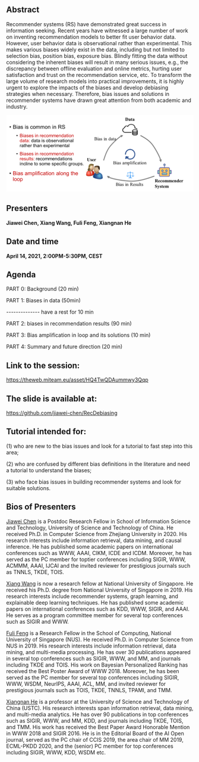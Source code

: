 

## Abstract

Recommender systems (RS) have demonstrated great success in information seeking. Recent years have witnessed a large number of work on inventing recommendation models to better fit user behavior data. However, user behavior data is observational rather than experimental. This makes various biases widely exist in the data, including but not limited to selection bias, position bias, exposure bias. Blindly fitting the data without considering the inherent biases will result in many serious issues, e.g., the discrepancy between
offline evaluation and online metrics, hurting user satisfaction and trust on the recommendation service, etc. To transform the large volume of research models into practical improvements, it is highly urgent to explore the impacts of the biases and develop debiasing strategies when necessary. Therefore, bias issues and solutions
in recommender systems have drawn great attention from both academic and industry.

![avatar](GG3.jpg)
## Presenters
**Jiawei Chen, Xiang Wang, Fuli Feng, Xiangnan He**

## Date and time 
**April 14, 2021, 2:00PM-5:30PM, CEST**

## Agenda

PART 0: Background (20 min)

PART 1: Biases in data (50min)

-------------- have a rest for 10 min

PART 2: biases in recommendation results (90 min)

PART 3: Bias amplification in loop and its solutions (10 min)

PART 4: Summary and future direction (20 min)

## Link to the session:

https://theweb.miteam.eu/asset/HQ4TwQDAummwy3Qqp

## The slide is available at:

https://github.com/jiawei-chen/RecDebiasing

## Tutorial intended for:

(1)   who are new to the bias issues and look for a tutorial to fast step into this area;

(2)   who are confused by different bias definitions in the literature and need a tutorial to understand the biases;

(3)   who face bias issues in building recommender systems and look for suitable solutions.
 
## Bios of Presenters

[Jiawei Chen](https://https://jiawei-chen.github.io/) is a Postdoc Research Fellow in School of Information Science and Technology, University of Science and Technology of China. He received Ph.D. in Computer Science from Zhejiang University in 2020. His research interests include information retrieval, data mining, and causal inference. He has published some academic papers on international conferences such as WWW, AAAI, CIKM, ICDE and ICDM. Moreover, he has served as the PC member for toptier conferences including SIGIR, WWW, ACMMM, AAAI, IJCAI and the invited reviewer for prestigious journals such as TNNLS, TKDE, TOIS.

[Xiang Wang](https://xiangwang1223.github.io/) is now a research fellow at National University of Singapore. He received his Ph.D. degree from National University of Singapore in 2019. His research interests include recommender systems, graph learning, and explainable deep learning techniques. He has published some academic papers on international conferences such as KDD, WWW, SIGIR, and AAAI. He serves as a program committee member for several top conferences such as SIGIR and WWW.

[Fuli Feng](https://fulifeng.github.io/) is a Research Fellow in the School of Computing, National University of Singapore (NUS). He received Ph.D. in Computer Science from NUS in 2019. His research interests include information retrieval, data mining, and multi-media processing. He has over 30 publications appeared in several top conferences such as SIGIR, WWW, and MM, and journals including TKDE and TOIS. His work on Bayesian Personalized Ranking has received the Best Poster Award of WWW 2018. Moreover, he has been served as the PC member for several top conferences including SIGIR, WWW, WSDM, NeurIPS, AAAI, ACL, MM, and invited reviewer for prestigious journals such as TOIS, TKDE, TNNLS, TPAMI, and TMM.

[Xiangnan He](http://staff.ustc.edu.cn/~hexn/) is a professor at the University of Science and Technology of China (USTC). His research interests span information retrieval, data mining, and multi-media analytics. He has over 90 publications in top conferences such as SIGIR, WWW, and MM, KDD, and journals including TKDE, TOIS, and TMM. His work has received the Best Paper Award Honorable Mention in WWW 2018 and SIGIR 2016. He is in the Editorial Board of the AI Open journal, served as the PC chair of CCIS 2019, the area chair of MM 2019, ECML-PKDD 2020, and the (senior) PC member for top conferences including SIGIR, WWW, KDD, WSDM etc.

